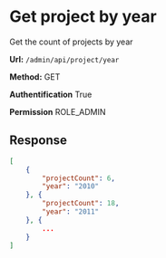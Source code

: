 # Get project by year
Get the count of projects by year

**Url:** ```/admin/api/project/year```

**Method:** GET

**Authentification** True

**Permission** ROLE_ADMIN

## Response

```json
[
    {
        "projectCount": 6,
        "year": "2010"
    }, {
        "projectCount": 18,
        "year": "2011"
    }, {
        ...
    }
]
```